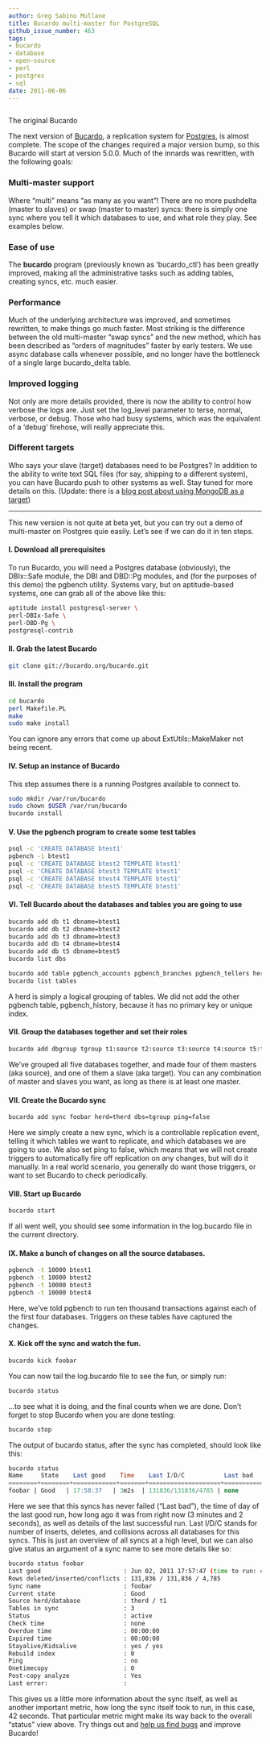 ```yaml
---
author: Greg Sabino Mullane
title: Bucardo multi-master for PostgreSQL
github_issue_number: 463
tags:
- bucardo
- database
- open-source
- perl
- postgres
- sql
date: 2011-06-06
---
```


[](bucardo-multi-master-for-postgresql/image-0-big.jpeg)

<a href="/blog/2011/06/bucardo-multi-master-for-postgresql/image-0-big.jpeg" onblur="try {parent.deselectBloggerImageGracefully();} catch(e) {}"><img alt="" border="0" id="BLOGGER_PHOTO_ID_5615207357803360962" src="/blog/2011/06/bucardo-multi-master-for-postgresql/image-0.jpeg"/></a>

The original Bucardo

The next version of [Bucardo](https://bucardo.org/Bucardo/), a replication system for [Postgres](https://www.postgresql.org/), is almost complete. The scope of the changes required a major version bump, so this Bucardo will start at version 5.0.0. Much of the innards was rewritten, with the following goals:

 

### Multi-master support

Where “multi” means “as many as you want”! There are no more pushdelta (master to slaves) or swap (master to master) syncs: there is simply one sync where you tell it which databases to use, and what role they play. See examples below.

### Ease of use

The **bucardo** program (previously known as ‘bucardo_ctl’) has been greatly improved, making all the administrative tasks such as adding tables, creating syncs, etc. much easier.

### Performance

Much of the underlying architecture was improved, and sometimes rewritten, to make things go much faster. Most striking is the difference between the old multi-master “swap syncs” and the new method, which has been described as “orders of magnitudes” faster by early testers. We use async database calls whenever possible, and no longer have the bottleneck of a single large bucardo_delta table.

### Improved logging

Not only are more details provided, there is now the ability to control how verbose the logs are. Just set the log_level parameter to terse, normal, verbose, or debug. Those who had busy systems, which was the equivalent of a ‘debug’ firehose, will really appreciate this.

### Different targets

Who says your slave (target) databases need to be Postgres? In addition to the ability to write text SQL files (for say, shipping to a different system), you can have Bucardo push to other systems as well. Stay tuned for more details on this. (Update: there is a [blog post about using MongoDB as a target](/blog/2011/06/mongodb-replication-from-postgres-using/))

-----------

This new version is not quite at beta yet, but you can try out a demo of multi-master on Postgres quie easily. Let’s see if we can do it in ten steps.

#### I. Download all prerequisites

To run Bucardo, you will need a Postgres database (obviously), the DBIx::Safe module, the DBI and DBD::Pg modules, and (for the purposes of this demo) the pgbench utility. Systems vary, but on aptitude-based systems, one can grab all of the above like this:

```bash
aptitude install postgresql-server \
perl-DBIx-Safe \
perl-DBD-Pg \
postgresql-contrib
```

#### II. Grab the latest Bucardo

```bash
git clone git://bucardo.org/bucardo.git
```

#### III. Install the program

```bash
cd bucardo
perl Makefile.PL
make
sudo make install
```

You can ignore any errors that come up about ExtUtils::MakeMaker not being recent.

#### IV. Setup an instance of Bucardo

This step assumes there is a running Postgres available to connect to.

```bash
sudo mkdir /var/run/bucardo
sudo chown $USER /var/run/bucardo
bucardo install
```

#### V. Use the pgbench program to create some test tables

```bash
psql -c 'CREATE DATABASE btest1'
pgbench -i btest1
psql -c 'CREATE DATABASE btest2 TEMPLATE btest1'
psql -c 'CREATE DATABASE btest3 TEMPLATE btest1'
psql -c 'CREATE DATABASE btest4 TEMPLATE btest1'
psql -c 'CREATE DATABASE btest5 TEMPLATE btest1'
```

#### VI. Tell Bucardo about the databases and tables you are going to use

```bash
bucardo add db t1 dbname=btest1
bucardo add db t2 dbname=btest2
bucardo add db t3 dbname=btest3
bucardo add db t4 dbname=btest4
bucardo add db t5 dbname=btest5
bucardo list dbs

bucardo add table pgbench_accounts pgbench_branches pgbench_tellers herd=therd
bucardo list tables
```

A herd is simply a logical grouping of tables. We did not add the other pgbench table, pgbench_history, because it has no primary key or unique index.

#### VII. Group the databases together and set their roles

```bash
bucardo add dbgroup tgroup t1:source t2:source t3:source t4:source t5:target
```

We’ve grouped all five databases together, and made four of them masters (aka source), and one of them a slave (aka target). You can any combination of master and slaves you want, as long as there is at least one master.

#### VII. Create the Bucardo sync

```bash
bucardo add sync foobar herd=therd dbs=tgroup ping=false
```

Here we simply create a new sync, which is a controllable replication event, telling it which tables we want to replicate, and which databases we are going to use. We also set ping to false, which means that we will not create triggers to automatically fire off replication on any changes, but will do it manually. In a real world scenario, you generally do want those triggers, or want to set Bucardo to check periodically.

#### VIII. Start up Bucardo

```bash
bucardo start
```

If all went well, you should see some information in the log.bucardo file in the current directory.

#### IX. Make a bunch of changes on all the source databases.

```bash
pgbench -t 10000 btest1
pgbench -t 10000 btest2
pgbench -t 10000 btest3
pgbench -t 10000 btest4
```

Here, we’ve told pgbench to run ten thousand transactions against each of the first four databases. Triggers on these tables have captured the changes.

#### X. Kick off the sync and watch the fun.

```bash
bucardo kick foobar
```

You can now tail the log.bucardo file to see the fun, or simply run:

```bash
bucardo status
```

...to see what it is doing, and the final counts when we are done. Don’t forget to stop Bucardo when you are done testing:

```bash
bucardo stop
```

The output of bucardo status, after the sync has completed, should look like this:

```sql
bucardo status
Name     State    Last good    Time    Last I/D/C           Last bad    Time
========+========+============+=======+====================+===========+=======
foobar | Good   | 17:58:37   | 3m2s  | 131836/131836/4785 | none      |
```

Here we see that this syncs has never failed (“Last bad”), the time of day of the last good run, how long ago it was from right now (3 minutes and 2 seconds), as well as details of the last successful run. Last I/D/C stands for number of inserts, deletes, and collisions across all databases for this syncs. This is just an overview of all syncs at a high level, but we can also give status an argument of a sync name to see more details like so:

```bash
bucardo status foobar
Last good                       : Jun 02, 2011 17:57:47 (time to run: 42s)
Rows deleted/inserted/conflicts : 131,836 / 131,836 / 4,785
Sync name                       : foobar
Current state                   : Good
Source herd/database            : therd / t1
Tables in sync                  : 3
Status                          : active
Check time                      : none
Overdue time                    : 00:00:00
Expired time                    : 00:00:00
Stayalive/Kidsalive             : yes / yes
Rebuild index                   : 0
Ping                            : no
Onetimecopy                     : 0
Post-copy analyze               : Yes
Last error:                     :
```

This gives us a little more information about the sync itself, as well as another important metric, how long the sync itself took to run, in this case, 42 seconds. That particular metric might make its way back to the overall “status” view above. Try things out and [help us find bugs](https://github.com/bucardo/bucardo/issues) and improve Bucardo!



